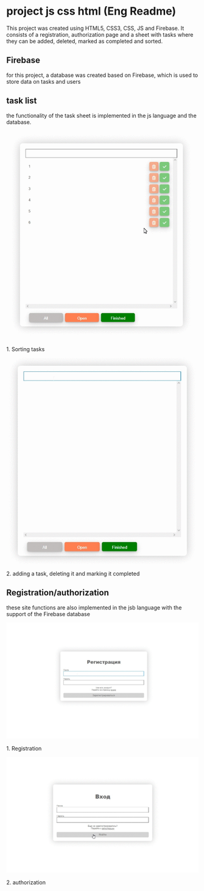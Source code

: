 # project js css html (Eng Readme)

This project was created using HTML5, CSS3, CSS, JS and Firebase. It consists of a registration, authorization page and a sheet with tasks where they can be added, deleted, marked as completed and sorted.

## Firebase

for this project, a database was created based on Firebase, which is used to store data on tasks and users

## task list

<p>the functionality of the task sheet is implemented in the js language and the database.</p>

<img alt="task_list" src="./img_readme\M49sTq0H84.gif" >
<p>1. Sorting tasks</p>
<img alt="task_list" src="./img_readme\SlbUPs5Dck.gif" >
<p>2. adding a task, deleting it and marking it completed</p>

## Registration/authorization

<p>these site functions are also implemented in the jsb language with the support of the Firebase database</p>

<img alt="task_list" src="./img_readme\hEMWtS1YGI.gif" >
<p>1. Registration</p>
<img alt="task_list" src="./img_readme\eJdPOG9AJG.gif" >
<p>2. authorization</p>














